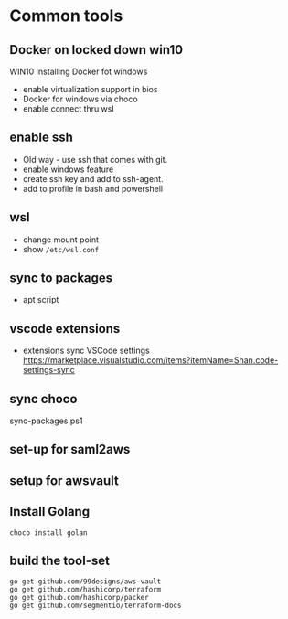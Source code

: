 # Common tools

## Docker on locked down win10

WIN10
Installing Docker fot windows

- enable virtualization support in bios
- Docker for windows via choco
- enable connect thru wsl

## enable ssh

- Old way - use ssh that comes with git.
- enable windows feature
- create ssh key and add to ssh-agent.
- add to profile in bash and powershell

## wsl

- change mount point
- show ```/etc/wsl.conf```

## sync to packages

- apt script

## vscode extensions

- extensions sync
VSCode settings
https://marketplace.visualstudio.com/items?itemName=Shan.code-settings-sync

## sync choco
sync-packages.ps1

## set-up for saml2aws

## setup for awsvault

## Install Golang

```choco
choco install golan
```

## build the tool-set

```golang
go get github.com/99designs/aws-vault
go get github.com/hashicorp/terraform
go get github.com/hashicorp/packer
go get github.com/segmentio/terraform-docs
```
